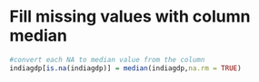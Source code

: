 
# Fill missing values with column median
```R
#convert each NA to median value from the column
indiagdp[is.na(indiagdp)] = median(indiagdp,na.rm = TRUE)
```
